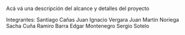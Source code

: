 Acá vá una descripción del alcance y detalles del proyecto

Integrantes:
Santiago Cañas
Juan Ignacio Vergara
Juan Martin Noriega 
Sacha Cuña
Ramiro Barra
Edgar Montenegro
Sergio Sotelo
